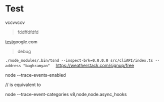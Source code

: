 # Test

vccvvccv

> fddffdfdfd

[test]()google.com


> debug

  `./node_modules/.bin/tsnd --inspect-brk=0.0.0.0 src/cliAPI/index.ts --address "baghramyan"  `
https://weatherstack.com/signup/free


node --trace-events-enabled

// is equivalent to

node --trace-event-categories v8,node,node.async_hooks

